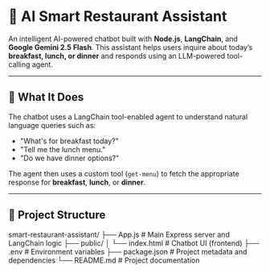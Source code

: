 # 🤖 AI Smart Restaurant Assistant

An intelligent AI-powered chatbot built with **Node.js**, **LangChain**, and **Google Gemini 2.5 Flash**. This assistant helps users inquire about today’s **breakfast, lunch, or dinner** and responds using an LLM-powered tool-calling agent.

---

## 🧠 What It Does

The chatbot uses a LangChain tool-enabled agent to understand natural language queries such as:

- "What's for breakfast today?"
- "Tell me the lunch menu."
- "Do we have dinner options?"

The agent then uses a custom tool (`get-menu`) to fetch the appropriate response for **breakfast**, **lunch**, or **dinner**.

---

## 📁 Project Structure

smart-restaurant-assistant/
├── App.js # Main Express server and LangChain logic
├── public/
│ └── index.html # Chatbot UI (frontend)
├── .env # Environment variables
├── package.json # Project metadata and dependencies
└── README.md # Project documentation